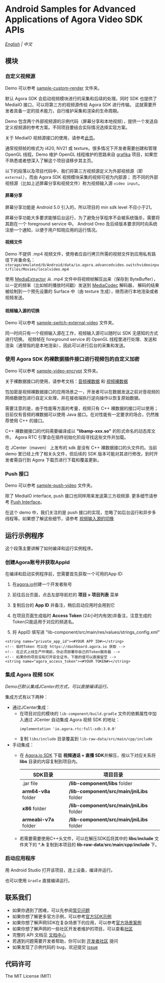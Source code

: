 # Android Samples for Advanced Applications of Agora Video SDK APIs

*[English](README.md) | 中文*

## 模块

### 自定义视频源
Demo 可以参考 [sample-custom-render](https://github.com/AgoraIO/Advanced-Video/tree/master/Android/sample-custom-render) 文件夹。

默认 Agora SDK 会启动视频模块进行的采集和后续的处理。同时 SDK 也提供了 MediaIO 接口，可以将第三方的视频源传给 Agora SDK 进行传输。 这就需要开发者具备一定的技术能力，自行维护采集和渲染的生命周期。

Demo 包含两个外部视频源的示例代码（屏幕分享和本地视频），提供一个发送自定义视频源的参考方案。不同项目要结合实际情况选择实现方案。

关于 MediaIO 视频源接口的使用，请参考[此页](https://docs.agora.io/cn/Interactive%20Broadcast/custom_video_android?platform=Android)。

通常视频帧的格式为 i420, NV21 或 texture。很多情况下开发者需要创建和管理 OpenGL 线程。Demo 维护 OpenGL 线程维护的思路来自 [grafika](https://github.com/google/grafika) 项目，如果您不熟悉或者想深入了解这个项目请移步其主页。

以下的段落以及项目代码中，我们将第三方视频源定义为外部视频源（即 `external`），而由 Agora SDK 视频模块采集的视频可视为内部源； 而不同的外部视频源（比如上述屏幕分享和视频文件）称为视频输入源 `video input`。

#### 屏幕分享

屏幕分享功能是 Android 5.0 引入的，所以项目的 min sdk level 不应小于21。

屏幕分享功能大多要求能够后台运行，为了避免分享程序不会被系统强杀，需要将其跑在一个 foreground service 中。 Android Oreo 及后续版本要求同时向系统注册一个通知，以便于用户知晓应用的运行情况。

#### 视频文件

Demo 不提供 .mp4 视频文件，使用者应自行拷贝所需的视频文件到应用私有路径下并重命名：`storage/emulated/0/Android/data/io.agora.advancedvideo.switchvideoinput/files/Movies/localvideo.mp4`

使用 [MediaExtractor](https://developer.android.com/reference/android/media/MediaExtractor) 从 .mp4 文件中将视频帧解压出来（保存到 ByteBuffer），以一定的频率（比如帧的播放时间戳）发送到 [MediaCodec](https://developer.android.com/reference/android/media/MediaCodec) 解码器， 解码的结果被绘制到一个预先设置的 Surface 中（由 texture 生成），继而进行本地渲染或者视频发送。

### <h4 id="switching"> 视频输入源的切换 </h4>
Demo 可以参考 [sample-switch-external-video](https://github.com/AgoraIO/Advanced-Video/tree/master/Android/sample-switch-external-video) 文件夹。

同一时间只有一个视频输入源在工作，视频输入源可以随时以 SDK 无感知的方式进行切换。 视频帧在 foreground service 的 OpenGL 线程里进行处理、发送和渲染（通常指的是本地渲染），因此可以进行后台的采集和发送。 

### 使用 Agora SDK 的裸数据插件接口进行视频包的自定义加密
Demo 可以参考 [sample-video-encrypt](https://github.com/AgoraIO/Advanced-Video/tree/master/Android/sample-video-encrypt) 文件夹。

关于裸数据接口的使用，请参考文档：[音频裸数据](https://docs.agora.io/cn/Video/raw_data_audio_android?platform=Android) 和 [视频裸数据](https://docs.agora.io/cn/Video/raw_data_video_android?platform=Android)

包加密是视频裸数据接口的应用场景之一，开发者可以在数据发送之前对音视频的网络数据包进行自定义处理，并在接收端执行逆向操作以恢复原始数据。

需要注意的是，由于性能等方面的考量，视频只有 C++ 裸数据的接口可以使用；目前仅有音频的裸数据可以使用 Java 接口。在对性能有一定要求的场合，仍然推荐使用 C++ 的接口。

C++ 裸数据接口的代码需要编译成以 **"libamp-xxx.so"** 的形式命名的动态库文件。 Agora RTC 引擎会在插件初始化阶段寻找这些文件并加载。

在 JCenter（maven） 上发布的 sdk 是没有 C++ 裸数据接口的头文件的。当前 demo 里已经上传了相关头文件，但后续的 SDK 版本可能对其进行修改，到时开发者需自行到 Agora 下载页进行下载和覆盖更新。

### Push 接口
Demo 可以参考 [sample-push-video](https://github.com/AgoraIO/Advanced-Video/tree/master/Android/sample-push-video) 文件夹。

除了 MediaIO interface, push 接口也同样用来发送第三方视频源. 更多细节请参考 [Push Interface](https://docs.agora.io/cn/Interactive%20Broadcast/custom_video_android?platform=Android#%E8%87%AA%E5%AE%9A%E4%B9%89%E8%A7%86%E9%A2%91%E9%87%87%E9%9B%86)。


在这个 demo 中，我们关注的是 push 接口的实现，忽略了如后台运行和异步多线程等。如果想了解这些细节，请参考 [视频输入源的切换](#switching)

## 运行示例程序

这个段落主要讲解了如何编译和运行实例程序。

### 创建Agora账号并获取AppId

在编译和启动实例程序前，您需要首先获取一个可用的App ID:
1. 在[agora.io](https://dashboard.agora.io/signin/)创建一个开发者账号
2. 前往后台页面，点击左部导航栏的 **项目 > 项目列表** 菜单
3. 复制后台的 **App ID** 并备注，稍后启动应用时会用到它
4. 在项目页面生成临时 **Access Token** (24小时内有效)并备注，注意生成的Token只能适用于对应的频道名。

5. 将 AppID 填写进 "lib-component/src/main/res/values/strings_config.xml"
  ```
  <string name="private_app_id"><#YOUR APP ID#></string>
  <!-- 临时Token 可以在 https://dashboard.agora.io 获取 -->
  <!-- 在正式上线生产环境前，你必须部署你自己的Token服务器 -->
  <!-- 如果你的项目没有打开安全证书，下面的值可以直接留空 -->
  <string name="agora_access_token"><#YOUR TOKEN#></string>
  ```

### 集成 Agora 视频 SDK

*Demo已默认集成JCenter的方式，可以直接编译运行。*

集成方式有以下两种：
  - 通过JCenter集成：
    - 在项目对应的模块的 `lib-component/build.gradle` 文件的依赖属性中加入通过 JCenter 自动集成 Agora 视频 SDK 的地址：
      ```
      implementation 'io.agora.rtc:full-sdk:3.0.0'
      ```
    - 复制 `libs/include` 目录覆盖到 `lib-raw-data/src/main/cpp/include`
  - 手动集成：
    - 在 [Agora.io SDK](https://www.agora.io/cn/download/) 下载 **视频通话 + 直播 SDK**并解压，按以下对应关系将 **libs** 目录的内容复制到项目内。
      
      SDK目录|项目目录
      ---|---
      .jar file|**/lib-component/libs** folder
      **arm64-v8a** folder|**/lib-component/src/main/jniLibs** folder
      **x86** folder|**/lib-component/src/main/jniLibs** folder
      **armeabi-v7a** folder|**/lib-component/src/main/jniLibs** folder
    - 若需要需要使用C++头文件，可以在解压SDK后将其中的 **libs**/**include** 文件夹下的 ***.h** 复制到本项目的 **lib-raw-data**/**src**/**main**/**cpp**/**include** 下。


### 启动应用程序

用 Android Studio 打开该项目，连上设备，编译并运行。

也可以使用 `Gradle` 直接编译运行。


## 联系我们

- 如果你遇到了困难，可以先参阅[常见问题](https://docs.agora.io/cn/faq)
- 如果你想了解更多官方示例，可以参考[官方SDK示例](https://github.com/AgoraIO)
- 如果你想了解声网SDK在复杂场景下的应用，可以参考[官方场景案例](https://github.com/AgoraIO-usecase)
- 如果你想了解声网的一些社区开发者维护的项目，可以查看[社区](https://github.com/AgoraIO-Community)
- 完整的 API 文档见 [文档中心](https://docs.agora.io/cn/)
- 若遇到问题需要开发者帮助，你可以到 [开发者社区](https://rtcdeveloper.com/) 提问
- 如果发现了示例代码的 bug，欢迎提交 [issue](https://github.com/AgoraIO/Advanced-Video/issues)

## 代码许可

The MIT License (MIT)
